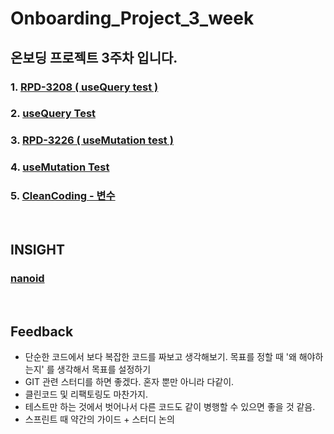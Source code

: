 # Onboarding_Project_3_week

## 온보딩 프로젝트 3주차 입니다.

### 1. [RPD-3208 ( useQuery test )](https://github.com/twinnylab/taras-web/pull/187)
### 2. [useQuery Test](https://github.com/yechanTW/Onboarding_Project/tree/main/ONBOARDING_PROJECT_3_WEEK/useQuery_Test)
### 3. [RPD-3226 ( useMutation test )](https://github.com/twinnylab/taras-web/pull/195)
### 4. [useMutation Test](https://github.com/yechanTW/Onboarding_Project/tree/main/ONBOARDING_PROJECT_3_WEEK/useMutation_Test)
### 5. [CleanCoding - 변수](https://github.com/yechanTW/CleanCoding)

</br>

## INSIGHT

### [nanoid](https://github.com/yechanTW/Onboarding_Project/tree/main/ONBOARDING_PROJECT_3_WEEK/nanoid)

</br>

## Feedback
- 단순한 코드에서 보다 복잡한 코드를 짜보고 생각해보기. 목표를 정할 때 '왜 해야하는지' 를 생각해서 목표를 설정하기
- GIT 관련 스터디를 하면 좋겠다. 혼자 뿐만 아니라 다같이.
- 클린코드 및 리팩토링도 마찬가지. 
- 테스트만 하는 것에서 벗어나서 다른 코드도 같이 병행할 수 있으면 좋을 것 같음.
- 스프린트 때 약간의 가이드 + 스터디 논의

